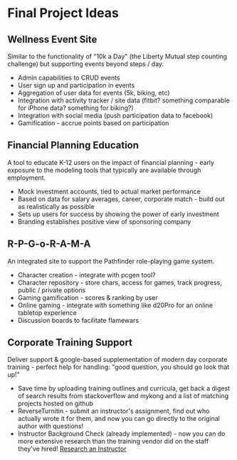 # Final Project Ideas

## Wellness Event Site
Similar to the functionality of "10k a Day" (the Liberty Mutual step counting challenge) but supporting events beyond steps / day.
* Admin capabilities to CRUD events
* User sign up and participation in events
* Aggregation of user data for events (5k, biking, etc)
* Integration with activity tracker / site data (fitbit? something comparable for iPhone data? something for biking?)
* Integration with social media (push participation data to facebook)
* Gamification - accrue points based on participation

## Financial Planning Education
A tool to educate K-12 users on the impact of financial planning - early exposure to the modeling tools that 
typically are available through employment.
* Mock investment accounts, tied to actual market performance
* Based on data for salary averages, career, corporate match - build out as realistically as possible
* Sets up users for success by showing the power of early investment
* Branding establishes positive view of sponsoring company

## R-P-G-o-R-A-M-A
An integrated site to support the Pathfinder role-playing game system.
* Character creation - integrate with pcgen tool?
* Character repository - store chars, access for games, track progress, public / private options
* Gaming gamification - scores & ranking by user
* Online gaming - integrate with something like d20Pro for an online tabletop experience
* Discussion boards to facilitate flamewars

## Corporate Training Support
Deliver support & google-based supplementation of modern day corporate training - perfect help for handling: 
"good question, you should go look that up!"
* Save time by uploading training outlines and curricula, get back a digest of search results from stackoverflow and mykong and a list of matching projects hosted on github
* ReverseTurnitin - submit an instructor's assignment, find out who actually wrote it for them, and now you can go directly to the original author with questions!
* Instructor Background Check (already implemented) - now you can do more extensive research than the training vendor did on the staff they've hired! [Research an Instructor](http://bfy.tw/ClSH)
